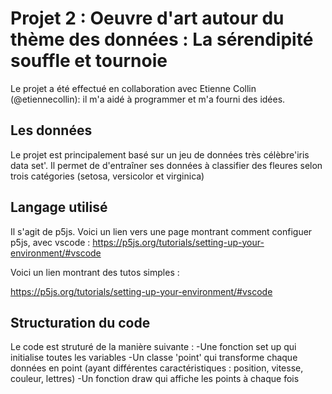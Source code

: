 # Projet 2 : Oeuvre d'art autour du thème des données : La sérendipité souffle et tournoie

Le projet a été effectué en collaboration avec Etienne Collin (@etiennecollin): il m'a aidé à programmer et m'a fourni des idées.

## Les données

Le projet est principalement basé sur un jeu de données très célèbre'iris data set'. Il permet de d'entraîner ses données à classifier des fleures selon trois catégories (setosa, versicolor et virginica)

## Langage utilisé

Il s'agit de p5js. Voici un lien vers une page montrant comment configuer p5js, avec vscode :
https://p5js.org/tutorials/setting-up-your-environment/#vscode

Voici un lien montrant des tutos simples :

https://p5js.org/tutorials/setting-up-your-environment/#vscode

## Structuration du code

Le code est struturé de la manière suivante :
-Une fonction set up qui initialise toutes les variables
-Un classe 'point' qui transforme chaque données en point (ayant différentes caractéristiques : position, vitesse, couleur, lettres)
-Un fonction draw qui affiche les points à chaque fois
